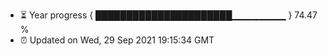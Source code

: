 - ⏳ Year progress { ██████████████████████▁▁▁▁▁▁▁▁ } 74.47 %
- ⏰ Updated on Wed, 29 Sep 2021 19:15:34 GMT

